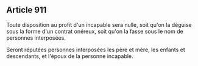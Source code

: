 Article 911
----
Toute disposition au profit d'un incapable sera nulle, soit qu'on la déguise
sous la forme d'un contrat onéreux, soit qu'on la fasse sous le nom de personnes
interposées.

Seront réputées personnes interposées les père et mère, les enfants et
descendants, et l'époux de la personne incapable.
